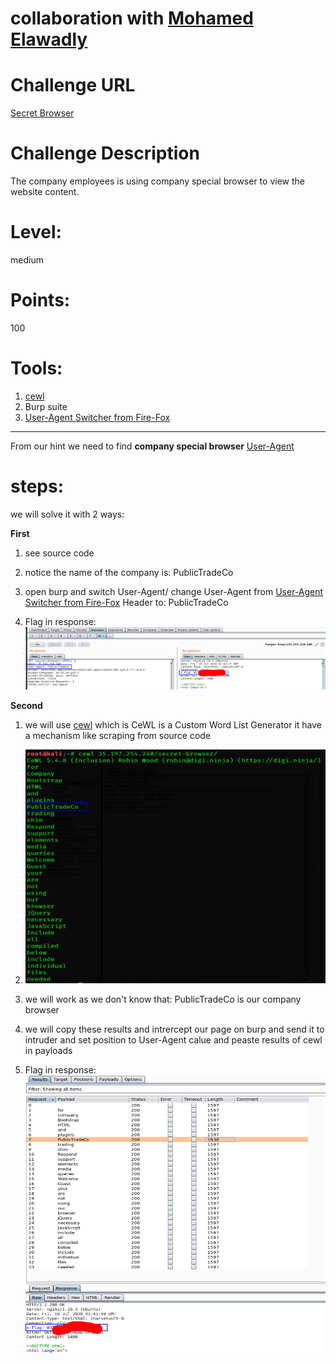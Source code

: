 collaboration with [Mohamed Elawadly](https://twitter.com/Elawadly77)
===============

Challenge URL
===============
[Secret Browser](https://cybertalents.com/challenges/web/secret-browser)

Challenge Description
===============
The company employees is using company special browser to view the website content.

Level:
===============
medium

Points:
===============
100

Tools:
===============
1. [cewl](https://github.com/digininja/CeWL)
2. Burp suite
3. [User-Agent Switcher from Fire-Fox](https://addons.mozilla.org/en-GB/firefox/addon/user-agent-switcher-revived/?src=search)

___

From our hint we need to find **company special browser** [User-Agent](https://developer.mozilla.org/en-US/docs/Web/HTTP/Headers/User-Agent) 
# steps:

we will solve it with 2 ways: 

**First**

1. see source code 

2. notice the name of the company is: PublicTradeCo

3. open burp and switch User-Agent/ change User-Agent from [User-Agent Switcher from Fire-Fox](https://addons.mozilla.org/en-GB/firefox/addon/user-agent-switcher-revived/?src=search)  Header to: PublicTradeCo

4. Flag in response: ![](../images/Secret_browser/flag.png)

**Second**

1. we will use [cewl](https://github.com/digininja/CeWL) which is CeWL is a Custom Word List Generator it have a mechanism like scraping from source code

2. ![](../images/Secret_browser/cewl.png)

3. we will work as we don't know that: PublicTradeCo is our company browser

4. we will copy these results and intrercept our page on burp and send it to intruder and set position to User-Agent calue  and peaste results of cewl in payloads  

4. Flag in response: ![](../images/Secret_browser/intruder.png)
